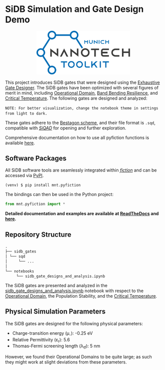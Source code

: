 # SiDB Simulation and Gate Design Demo

<p align="center">
  <picture>
    <source media="(prefers-color-scheme: dark)" srcset="docs/_static/mnt_light.svg" width="60%">
    <img src="docs/_static/mnt_dark.svg" width="60%">
  </picture>
</p>

This project introduces SiDB gates that were designed using
the [Exhaustive Gate Designer](https://www.cda.cit.tum.de/files/eda/2023_nanoarch_minimal_gate_design.pdf). The SiDB
gates have been optimized with several figures of merit in mind, including [Operational Domain](https://www.cda.cit.tum.de/files/eda/2023_nanoarch_reducing_the_complexity_of_operational_domain_computation_in_silicon_dangling_bond_logic.pdf), [Band Bending Resilience](https://www.cda.cit.tum.de/files/eda/2024_ieee_nano_figures_of_metrit.pdf), and [Critical Temperature](https://www.cda.cit.tum.de/files/eda/2023_ieeenano_temperature_behavior.pdf).
The following gates are designed and analyzed:

``NOTE: For better visualization, change the notebook theme in settings from light to dark.``

These gates adhere to
the [Bestagon scheme](https://www.cda.cit.tum.de/files/eda/2022_dac_hexagons_are_the_bestagons.pdf), and their file
format is `.sqd`, compatible with [_SiQAD_](https://github.com/siqad/siqad) for opening and further exploration.

Comprehensive documentation on how to use all pyfiction functions is available [here](https://fiction.readthedocs.io/en/latest/algorithms/sidb_simulation.html).

## Software Packages

All SiDB software tools are seamlessly integrated within [_fiction_](https://github.com/cda-tum/fiction) and can be
accessed via [PyPI](https://pypi.org/project/mnt.pyfiction/).

```console
(venv) $ pip install mnt.pyfiction
```

The bindings can then be used in the Python project:

```python
from mnt.pyfiction import *
```

**Detailed documentation and examples are available at [ReadTheDocs](https://fiction.readthedocs.io/en/pyml/)
and [here](notebooks/sidb_gate_designs_and_analysis.ipynb).**

## Repository Structure

```plaintext
.
├── sidb_gates
│ └── sqd
│     └── ...
│        
└── notebooks
     └── sidb_gate_designs_and_analysis.ipynb
```

The SiDB gates are presented and analyzed in
the [sidb_gate_designs_and_analysis.ipynb](notebooks/sidb_gate_designs_and_analysis.ipynb)
notebook with respect to
the [Operational Domain](https://www.cda.cit.tum.de/files/eda/2023_nanoarch_reducing_the_complexity_of_operational_domain_computation_in_silicon_dangling_bond_logic.pdf),
the Population Stability, and
the [Critical Temperature](https://www.cda.cit.tum.de/files/eda/2023_ieeenano_temperature_behavior.pdf).

## Physical Simulation Parameters

The SiDB gates are designed for the following physical parameters:

* Charge-transition energy (μ<sub>-</sub>): -0.25 eV
* Relative Permittivity (ε<sub>r</sub>): 5.6
* Thomas-Fermi screening length (λ<sub>tf</sub>): 5 nm

However, we found their Operational Domains to be quite large; as such they might work at slight deviations from these
parameters.
